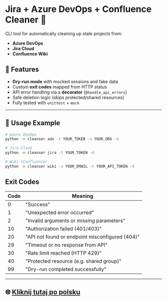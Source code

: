 # Jira + Azure DevOps + Confluence Cleaner 🧹

CLI tool for automatically cleaning up stale projects from:

- **Azure DevOps**
- **Jira Cloud**
- **Confluence Wiki**

## 🔧 Features

- **Dry-run mode** with mocked sessions and fake data
- Custom **exit codes** mapped from HTTP status
- API error handling via a **decorator** (`@handle_api_errors`)
- Safe deletion logic (skips protected/shared resources)
- Fully tested with `unittest` + `mock`

---

## 🔮 Usage Example

```bash
# Azure DevOps
python -m cleanser ado -t YOUR_TOKEN -o YOUR_ORG -d

# Jira Cloud
python -m cleanser jira -t YOUR_TOKEN -d

# Wiki (Confluence)
python -m cleanser wiki -u YOUR_EMAIL -t YOUR_API_TOKEN -d
```

## Exit Codes

| Code | Meaning                                         |
|------|-------------------------------------------------|
| 0    | "Success"                                       |
| 1    | "Unexpected error occurred"                     |
| 2    | "Invalid arguments or missing parameters"       |
| 10   | "Authorization failed (401/403)"                |
| 20   | "API not found or endpoint misconfigured (404)" |
| 29   | "Timeout or no response from API"               |
| 30   | "Rate limit reached (HTTP 429)"                 |
| 40   | "Protected resource (e.g. shared group)"        |
| 99   | "Dry-run completed successfully"                |

---

## 🌐 [Kliknij tutaj po polsku](README.pl.md)

